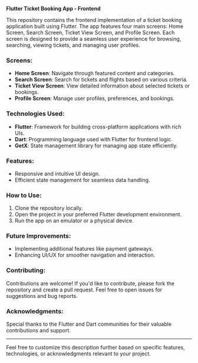 
**Flutter Ticket Booking App - Frontend**

This repository contains the frontend implementation of a ticket booking application built using Flutter. The app features four main screens: Home Screen, Search Screen, Ticket View Screen, and Profile Screen. Each screen is designed to provide a seamless user experience for browsing, searching, viewing tickets, and managing user profiles.

### Screens:
- **Home Screen**: Navigate through featured content and categories.
- **Search Screen**: Search for tickets and flights based on various criteria.
- **Ticket View Screen**: View detailed information about selected tickets or bookings.
- **Profile Screen**: Manage user profiles, preferences, and bookings.

### Technologies Used:
- **Flutter**: Framework for building cross-platform applications with rich UIs.
- **Dart**: Programming language used with Flutter for frontend logic.
- **GetX**: State management library for managing app state efficiently.

### Features:
- Responsive and intuitive UI design.
- Efficient state management for seamless data handling.

### How to Use:
1. Clone the repository locally.
2. Open the project in your preferred Flutter development environment.
3. Run the app on an emulator or a physical device.

### Future Improvements:
- Implementing additional features like payment gateways.
- Enhancing UI/UX for smoother navigation and interaction.

### Contributing:
Contributions are welcome! If you'd like to contribute, please fork the repository and create a pull request. Feel free to open issues for suggestions and bug reports.

### Acknowledgments:
Special thanks to the Flutter and Dart communities for their valuable contributions and support.

---

Feel free to customize this description further based on specific features, technologies, or acknowledgments relevant to your project.
